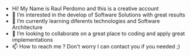 - Hi! My Name is Raul Perdomo and this is a creative account  
- 👀 I’m interested in the develop of Software Solutions with great results
- 🌱 I’m currently learning diferents technologies and Software Architecture
- 💞️ I’m looking to collaborate on a great place to coding and apply great implementations
- 📫 How to reach me ? Don't worry I can contact you if you needed ;) 

<!--- Some solutions in my Repositories --->
